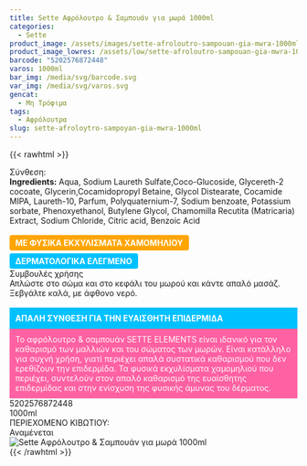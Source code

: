 ```yaml
---
title: Sette Αφρόλουτρο & Σαμπουάν για μωρά 1000ml
categories:
  - Sette
product_image: /assets/images/sette-afroloutro-sampouan-gia-mwra-1000ml.jpg
product_image_lowres: /assets/low/sette-afroloutro-sampouan-gia-mwra-1000ml.jpg
barcode: "5202576872448"
varos: 1000ml
bar_img: /media/svg/barcode.svg
var_img: /media/svg/varos.svg
gencat:
  - Μη Τρόφιμα
tags:
  - Αφρόλουτρα
slug: sette-afroloytro-sampoyan-gia-mwra-1000ml
---
```

{{< rawhtml >}}

<div class="sload404"><div class="product"><div id="sistatika">Σύνθεση:</div><div class="alltext"><b>Ingredients:</b> Aqua, Sodium Laureth Sulfate,Coco-Glucoside, Glycereth-2 cocoate, Glycerin,Cocamidopropyl Betaine, Glycol Distearate, Cocamide MIPA, Laureth-10, Parfum, Polyquaternium-7, Sodium benzoate, Potassium sorbate, Phenoxyethanol, Butylene Glycol, Chamomilla Recutita (Matricaria) Extract, Sodium Chloride, Citric acid, Benzoic Acid<br><br><b style="border-radius:4px; background:orange;color:#fff;display:-webkit-inline-box;margin:0 10px 5px 0px;padding:5px 10px">ΜΕ ΦΥΣΙΚΑ ΕΚΧΥΛΙΣΜΑΤΑ ΧΑΜΟΜΗΛΙΟΥ </b><b style="border-radius:4px; background:#00c1ff;color:#fff;display:-webkit-inline-box;padding:5px 10px">ΔΕΡΜΑΤΟΛΟΓΙΚΑ ΕΛΕΓΜΕΝΟ</b></div><div id="loipa">Συμβουλές χρήσης</div><div class="alltext">Απλώστε στο σώμα και στο κεφάλι του μωρού και κάντε απαλό μασάζ. Ξεβγάλτε καλά, με άφθονο νερό.<br><br><div style="background:#00c1ff;padding:10px;margin:0;color:#fff"><b>ΑΠΑΛΗ ΣΥΝΘΕΣΗ ΓΙΑ ΤΗΝ ΕΥΑΙΣΘΗΤΗ ΕΠΙΔΕΡΜΙΔΑ</b></div><div style="background:#ff61a2;padding:10px;color:#fff;margin:0;">Το αφρόλουτρο &amp; σαμπουάν SETTE ELEMENTS είναι ιδανικό για τον καθαρισμό των μαλλιών και του σώματος των μωρών. Είναι κατάλληλο για συχνή χρήση, γιατί περιέχει απαλά συστατικά καθαρισμού που δεν ερεθίζουν την επιδερμίδα. Τα φυσικά εκχυλίσματα χαμομηλιού που περιέχει, συντελούν στον απαλό καθαρισμό της ευαίσθητης επιδερμίδας και στην ενίσχυση της φυσικής άμυνας του δέρματος.</div></div><div id="barcode"><div id="barimage1"></div><span id="bartext">5202576872448</span></div><div id="varos"><div id="varosimage1"></div><span id="varostext">1000ml</span></div><div id="kivotio">ΠΕΡΙΕΧΟΜΕΝΟ ΚΙΒΩΤΙΟΥ:<br>Αναμένεται</div><div class="pimg"><img alt="Sette Αφρόλουτρο &amp; Σαμπουάν για μωρά 1000ml" title="Sette Αφρόλουτρο &amp; Σαμπουάν για μωρά 1000ml" src="/assets/images/sette-afroloutro-sampouan-gia-mwra-1000ml.jpg"></div></div></div>
{{< /rawhtml >}}


